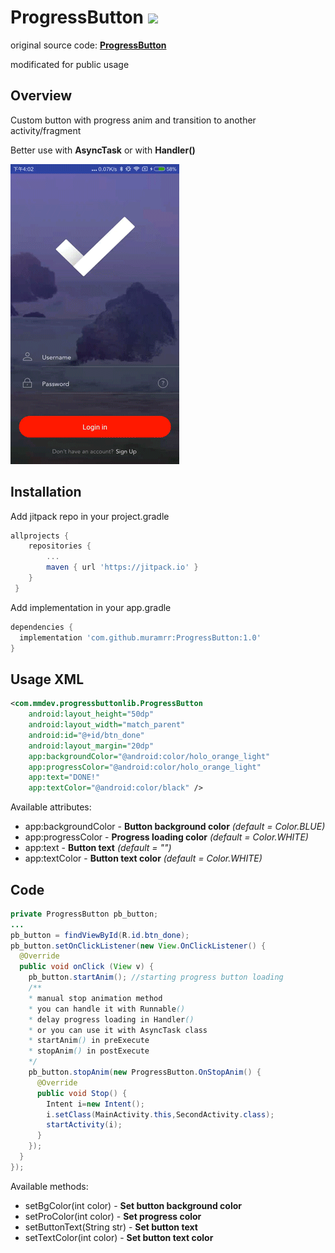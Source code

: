 # ProgressButton  [![](https://jitpack.io/v/muramrr/ProgressButton.svg)](https://jitpack.io/#muramrr/ProgressButton)

original source code: [**ProgressButton**](https://github.com/ldoublem/ProgressButton)

modificated for public usage

## Overview

Custom button with progress anim and transition to another activity/fragment

Better use with **AsyncTask** or with **Handler()**

![](https://github.com/muramrr/ProgressButton/blob/master/test.gif)
## Installation

Add jitpack repo in your project.gradle
```gradle
allprojects {
	repositories {
		...
		maven { url 'https://jitpack.io' }
	}
 }
 ```
 
Add implementation in your app.gradle
```gradle
dependencies {
  implementation 'com.github.muramrr:ProgressButton:1.0'
}
```
## Usage XML

```xml
<com.mmdev.progressbuttonlib.ProgressButton
    android:layout_height="50dp"
    android:layout_width="match_parent"
    android:id="@+id/btn_done"
    android:layout_margin="20dp"
    app:backgroundColor="@android:color/holo_orange_light"
    app:progressColor="@android:color/holo_orange_light"
    app:text="DONE!"
    app:textColor="@android:color/black" />
```
Available attributes:
* app:backgroundColor - **Button background color** *(default = Color.BLUE)*
* app:progressColor - **Progress loading color** *(default = Color.WHITE)*
* app:text - **Button text** *(default = "")*
* app:textColor - **Button text color** *(default = Color.WHITE)*
## Code

```java
private ProgressButton pb_button;
...
pb_button = findViewById(R.id.btn_done);
pb_button.setOnClickListener(new View.OnClickListener() {
  @Override
  public void onClick (View v) {
    pb_button.startAnim(); //starting progress button loading
    /**
    * manual stop animation method
    * you can handle it with Runnable()
    * delay progress loading in Handler()
    * or you can use it with AsyncTask class
    * startAnim() in preExecute
    * stopAnim() in postExecute
    */
    pb_button.stopAnim(new ProgressButton.OnStopAnim() {
      @Override
      public void Stop() {
        Intent i=new Intent();
        i.setClass(MainActivity.this,SecondActivity.class);
        startActivity(i);
      }
    });
  }
});
```
Available methods:
* setBgColor(int color) - **Set button background color**
* setProColor(int color) - **Set progress color**
* setButtonText(String str) - **Set button text**
* setTextColor(int color) - **Set button text color**
